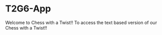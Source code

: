 # T2G6-App
Welcome to Chess with a Twist!!
To access the text based version of our Chess with a Twist!! 
